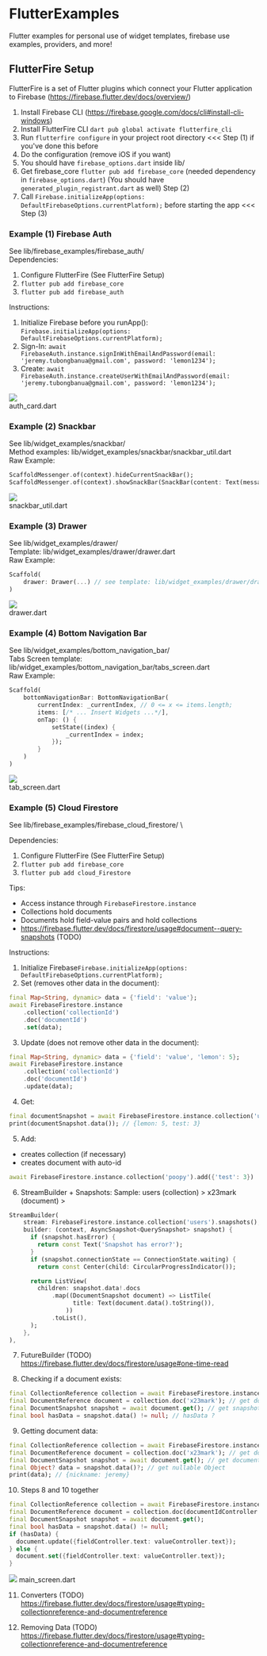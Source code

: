# FlutterExamples

Flutter examples for personal use of widget templates, firebase use examples, providers, and more!

## FlutterFire Setup

FlutterFire is a set of Flutter plugins which connect your Flutter application to Firebase (https://firebase.flutter.dev/docs/overview/)

1. Install Firebase CLI (https://firebase.google.com/docs/cli#install-cli-windows)
2. Install FlutterFire CLI `dart pub global activate flutterfire_cli`
3. Run `flutterfire configure` in your project root directory <<< Step (1) if you've done this before
4. Do the configuration (remove iOS if you want)
5. You should have `firebase_options.dart` inside lib/
6. Get firebase_core `flutter pub add firebase_core` (needed dependency in `firebase_options.dart`) (You should have `generated_plugin_registrant.dart` as well) Step (2)
7. Call `Firebase.initializeApp(options: DefaultFirebaseOptions.currentPlatform);` before starting the app <<< Step (3)

### Example (1) Firebase Auth

See lib/firebase_examples/firebase_auth/ \
Dependencies:

1. Configure FlutterFire (See FlutterFire Setup)
2. `flutter pub add firebase_core`
3. `flutter pub add firebase_auth`

Instructions:

1. Initialize Firebase before you runApp(): `Firebase.initializeApp(options: DefaultFirebaseOptions.currentPlatform);`
2. Sign-In: `await FirebaseAuth.instance.signInWithEmailAndPassword(email: 'jeremy.tubongbanua@gmail.com', password: 'lemon1234');`
3. Create: `await FirebaseAuth.instance.createUserWithEmailAndPassword(email: 'jeremy.tubongbanua@gmail.com', password: 'lemon1234');`

![](https://i.imgur.com/KaB9HtH.png) \
auth_card.dart

### Example (2) Snackbar

See lib/widget_examples/snackbar/ \
Method examples: lib/widget_examples/snackbar/snackbar_util.dart \
Raw Example:

```dart
ScaffoldMessenger.of(context).hideCurrentSnackBar();
ScaffoldMessenger.of(context).showSnackBar(SnackBar(content: Text(message)));
```

![](https://i.imgur.com/Ky7hnzu.png) \
snackbar_util.dart

### Example (3) Drawer

See lib/widget_examples/drawer/ \
Template: lib/widget_examples/drawer/drawer.dart \
Raw Example:

```dart
Scaffold(
    drawer: Drawer(...) // see template: lib/widget_examples/drawer/drawer.dart
)
```

![](https://i.imgur.com/1dwMjxE.png) \
drawer.dart

### Example (4) Bottom Navigation Bar

See lib/widget_examples/bottom_navigation_bar/ \
Tabs Screen template: lib/widget_examples/bottom_navigation_bar/tabs_screen.dart \
Raw Example:

```dart
Scaffold(
    bottomNavigationBar: BottomNavigationBar(
        currentIndex: _currentIndex, // 0 <= x <= items.length;
        items: [/* ... Insert Widgets ...*/],
        onTap: () {
            setState((index) {
                _currentIndex = index;
            });
        }
    )
)
```

![](https://i.imgur.com/usXxrj7.png) \
tab_screen.dart

### Example (5) Cloud Firestore

See lib/firebase_examples/firebase_cloud_firestore/ \

Dependencies:

1. Configure FlutterFire (See FlutterFire Setup)
2. `flutter pub add firebase_core`
3. `flutter pub add cloud_Firestore`

Tips:

-   Access instance through `FirebaseFirestore.instance`
-   Collections hold documents
-   Documents hold field-value pairs and hold collections
-   https://firebase.flutter.dev/docs/firestore/usage#document--query-snapshots (TODO)

Instructions:

1. Initialize Firebase`Firebase.initializeApp(options: DefaultFirebaseOptions.currentPlatform);`
2. Set (removes other data in the document):

```dart
final Map<String, dynamic> data = {'field': 'value'};
await FirebaseFirestore.instance
    .collection('collectionId')
    .doc('documentId')
    .set(data);
```

3. Update (does not remove other data in the document):

```dart
final Map<String, dynamic> data = {'field': 'value', 'lemon': 5};
await FirebaseFirestore.instance
    .collection('collectionId')
    .doc('documentId')
    .update(data);
```

4. Get:

```dart
final documentSnapshot = await FirebaseFirestore.instance.collection('users').doc('user1').get();
print(documentSnapshot.data()); // {lemon: 5, test: 3}
```

5. Add:

-   creates collection (if necessary)
-   creates document with auto-id

```dart
await FirebaseFirestore.instance.collection('poopy').add({'test': 3})
```

6. StreamBuilder + Snapshots:
   Sample: users (collection) > x23mark (document) >

```dart
StreamBuilder(
    stream: FirebaseFirestore.instance.collection('users').snapshots(),
    builder: (context, AsyncSnapshot<QuerySnapshot> snapshot) {
      if (snapshot.hasError) {
        return const Text('Snapshot has error?');
      }
      if (snapshot.connectionState == ConnectionState.waiting) {
        return const Center(child: CircularProgressIndicator());

      return ListView(
        children: snapshot.data!.docs
            .map((DocumentSnapshot document) => ListTile(
                  title: Text(document.data().toString()),
                ))
            .toList(),
      );
    },
),
```

7. FutureBuilder (TODO)
   https://firebase.flutter.dev/docs/firestore/usage#one-time-read

8. Checking if a document exists:

```dart
final CollectionReference collection = await FirebaseFirestore.instance.collection('users'); // get collection reference
final DocumentReference document = collection.doc('x23mark'); // get document reference
final DocumentSnapshot snapshot = await document.get(); // get snapshot
final bool hasData = snapshot.data() != null; // hasData ?
```

9. Getting document data:

```dart
final CollectionReference collection = await FirebaseFirestore.instance.collection('users'); // get collection reference
final DocumentReference document = collection.doc('x23mark'); // get document reference
final DocumentSnapshot snapshot = await document.get(); // get document snapshot
final Object? data = snapshot.data()?; // get nullable Object
print(data); // {nickname: jeremy}
```

10. Steps 8 and 10 together

```dart
final CollectionReference collection = await FirebaseFirestore.instance.collection(collectionIdcontroller.text);
final DocumentReference document = collection.doc(documentIdController.text);
final DocumentSnapshot snapshot = await document.get();
final bool hasData = snapshot.data() != null;
if (hasData) {
  document.update({fieldController.text: valueController.text});
} else {
  document.set({fieldController.text: valueController.text});
}
```

![](https://i.imgur.com/okzutea.png)
main_screen.dart

11. Converters (TODO)
    https://firebase.flutter.dev/docs/firestore/usage#typing-collectionreference-and-documentreference

12. Removing Data (TODO)
    https://firebase.flutter.dev/docs/firestore/usage#typing-collectionreference-and-documentreference
